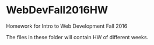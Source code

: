 # WebDevFall2016HW
Homework for Intro to Web Development Fall 2016 

The files in these folder will contain HW of different weeks. 
